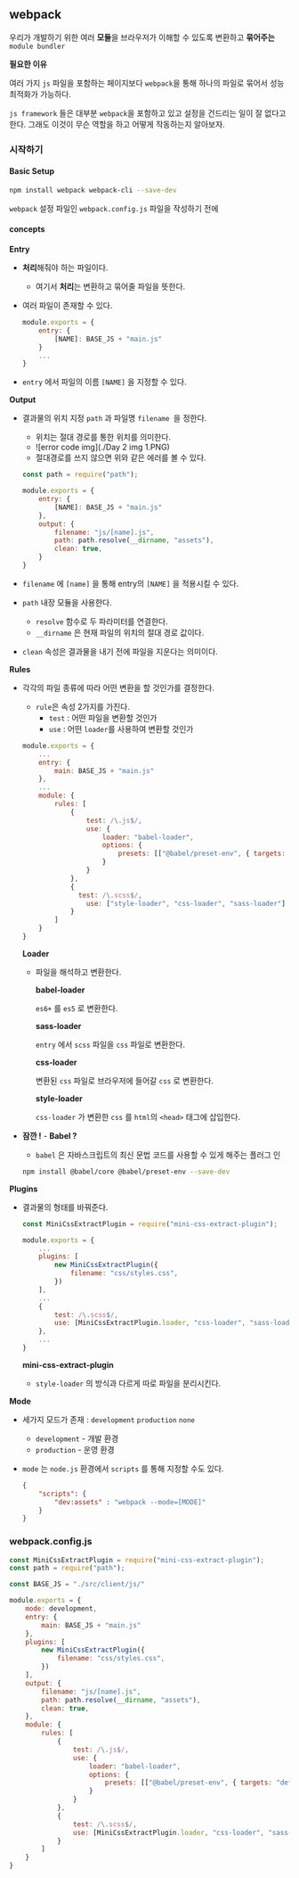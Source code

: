 ## webpack

우리가 개발하기 위한 여러 **모듈**을 브라우저가 이해할 수 있도록 변환하고 **묶어주는** ```module bundler``` 

**필요한 이유**

여러 가지 ```js``` 파일을 포함하는 페이지보다 ```webpack```을 통해 하나의 파일로 묶어서 성능 최적화가 가능하다.

```js framework``` 들은 대부분 ```webpack```을 포함하고 있고 설정을 건드리는 일이 잘 없다고 한다.
그래도 이것이 무슨 역할을 하고 어떻게 작동하는지 알아보자.



### 시작하기

#### Basic Setup

```bash
npm install webpack webpack-cli --save-dev
```

```webpack``` 설정 파일인 ```webpack.config.js``` 파일을 작성하기 전에

#### concepts

**Entry**

- **처리**해줘야 하는 파일이다.

  - 여기서 **처리**는 변환하고 묶어줄 파일을 뜻한다.

- 여러 파일이 존재할 수 있다.

  ```javascript
  module.exports = {
      entry: {
          [NAME]: BASE_JS + "main.js"
      }
      ...
  }
  ```

- `entry` 에서 파일의 이름 `[NAME]` 을 지정할 수 있다.

**Output**

- 결과물의 위치 지정 ```path``` 과 파일명 `filename `을 정한다.

  - 위치는 절대 경로를 통한 위치를 의미한다.
  - ![error code img](./Day 2 img 1.PNG)
  - 절대경로를 쓰지 않으면 위와 같은 에러를 볼 수 있다.

  ```javascript
  const path = require("path");
  
  module.exports = {
      entry: {
          [NAME]: BASE_JS + "main.js"
      },
      output: {
          filename: "js/[name].js",
          path: path.resolve(__dirname, "assets"),
          clean: true,
      }
  }
  ```

- `filename` 에 `[name]` 을 통해 entry의 `[NAME]` 을 적용시킬 수 있다.

- `path` 내장 모듈을 사용한다.

  - `resolve` 함수로 두 파라미터를 연결한다.
  - `__dirname` 은 현재 파일의 위치의 절대 경로 값이다.

- `clean` 속성은 결과물을 내기 전에 파일을 지운다는 의미이다.

**Rules**

- 각각의 파일 종류에 따라 어떤 변환을 할 것인가를 결정한다.

  - `rule`은 속성 2가지를 가진다.
    - `test` : 어떤 파일을 변환할 것인가
    - `use` : 어떤 `loader`를 사용하여 변환할 것인가

  ```javascript
  module.exports = {
      ...
      entry: {
          main: BASE_JS + "main.js"
      },
      ...
      module: {
          rules: [
              {
                  test: /\.js$/,
                  use: {
                      loader: "babel-loader",
                      options: {
                          presets: [["@babel/preset-env", { targets: "defaults" }]]
                      }
                  }
              },
              {
              	test: /\.scss$/,
                  use: ["style-loader", "css-loader", "sass-loader"]
              }
          ]
      }
  }
  ```

  **Loader**

  - 파일을 해석하고 변환한다.

    **babel-loader**

    `es6+` 를 `es5` 로 변환한다.

    **sass-loader**

    `entry` 에서 `scss` 파일을 `css` 파일로 변환한다.

    **css-loader**

    변환된 `css` 파일로 브라우저에 들어갈 `css` 로 변환한다.

    **style-loader**

    `css-loader` 가 변환한 `css` 를 `html`의 `<head>` 태그에 삽입한다.

    

- **잠깐 !**  - **Babel ?**

  - `babel` 은 자바스크립트의 최신 문법 코드를 사용할 수 있게 해주는 플러그 인

  ```bash
  npm install @babel/core @babel/preset-env --save-dev
  ```



**Plugins**

- 결과물의 형태를 바꿔준다.

  ```javascript
  const MiniCssExtractPlugin = require("mini-css-extract-plugin");
  
  module.exports = {
      ...
      plugins: [
          new MiniCssExtractPlugin({
              filename: "css/styles.css",
          })
      ],
      ...
      {
          test: /\.scss$/,
          use: [MiniCssExtractPlugin.loader, "css-loader", "sass-loader"]
      },
      ...
  }
  ```

  **mini-css-extract-plugin**

  - `style-loader` 의 방식과 다르게 따로 파일을 분리시킨다.

**Mode**

- 세가지 모드가 존재 : `development`  `production`  `none`

  - `development` - 개발 환경
  - `production` - 운영 환경

- `mode` 는 `node.js` 환경에서 `scripts` 를 통해 지정할 수도 있다.

  ```json
  {
      "scripts": {
          "dev:assets" : "webpack --mode=[MODE]"
      }
  }
  ```



### webpack.config.js

```javascript
const MiniCssExtractPlugin = require("mini-css-extract-plugin");
const path = require("path");

const BASE_JS = "./src/client/js/"

module.exports = {
    mode: development,
    entry: {
        main: BASE_JS + "main.js"
    },
    plugins: [
        new MiniCssExtractPlugin({
            filename: "css/styles.css",
        })
    ],
    output: {
        filename: "js/[name].js",
        path: path.resolve(__dirname, "assets"),
        clean: true,
    },
    module: {
        rules: [
            {
                test: /\.js$/,
                use: {
                    loader: "babel-loader",
                    options: {
                        presets: [["@babel/preset-env", { targets: "defaults" }]]
                    }
                }
            },
            {
            	test: /\.scss$/,
                use: [MiniCssExtractPlugin.loader, "css-loader", "sass-loader"]
            }
        ]
    }
}
```
